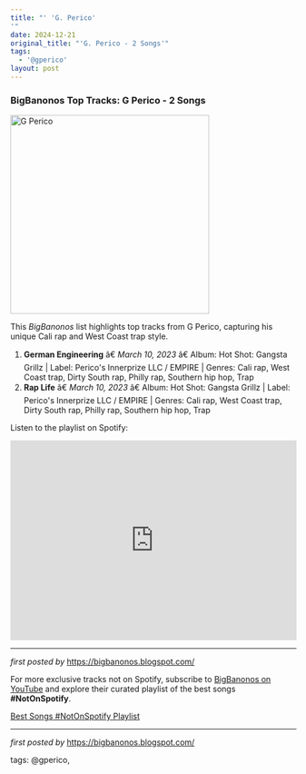 ```yaml
---
title: "' 'G. Perico'
'"
date: 2024-12-21
original_title: "'G. Perico - 2 Songs'"
tags:
  - '@gperico'
layout: post
---
```

<h3>BigBanonos Top Tracks: G Perico - 2 Songs</h3>
<div class="separator"> <a href="https://media.npr.org/assets/img/2017/12/11/g-perico-press_wide-f5fb975b9a22d385e90d5ddb8786df7ba539fbeb.jpg?s=1100&c=85&f=jpeg" > <img alt="G Perico" border="0" height="350" src="https://media.npr.org/assets/img/2017/12/11/g-perico-press_wide-f5fb975b9a22d385e90d5ddb8786df7ba539fbeb.jpg?s=1100&c=85&f=jpeg" /> </a>
</div> <p>This <em>BigBanonos</em> list highlights top tracks from G Perico, capturing his unique Cali rap and West Coast trap style.</p> <ol> <li><strong>German Engineering</strong> â€ <em>March 10, 2023</em> â€ Album: Hot Shot: Gangsta Grillz | Label: Perico's Innerprize LLC / EMPIRE | Genres: Cali rap, West Coast trap, Dirty South rap, Philly rap, Southern hip hop, Trap</li> <li><strong>Rap Life</strong> â€ <em>March 10, 2023</em> â€ Album: Hot Shot: Gangsta Grillz | Label: Perico's Innerprize LLC / EMPIRE | Genres: Cali rap, West Coast trap, Dirty South rap, Philly rap, Southern hip hop, Trap</li>
</ol> <p>Listen to the playlist on Spotify:</p>
<iframe src="https://open.spotify.com/embed/playlist/4aMNwYHzcy0oxUggjpCKyp?utm_source=generator" width="100%" height="352" frameBorder="0" allowfullscreen="" allow="autoplay; clipboard-write; encrypted-media; fullscreen; picture-in-picture" loading="lazy"></iframe> <hr />
<p><em>first posted by</em> <a href="https://bigbanonos.blogspot.com/" rel="noopener" target="_new">https://bigbanonos.blogspot.com/</a></p>


<!--Subscribe and Playlist Links-->
<div>
    <p>For more exclusive tracks not on Spotify, subscribe to <a href="https://www.youtube.com/@BigBanonos" target="_blank">BigBanonos on YouTube</a> and explore their curated playlist of the best songs <strong>#NotOnSpotify</strong>.</p>
    <p><a href="https://www.youtube.com/playlist?list=PLtuNtuTatqI0kFahUCbtbfenC_ET5O_tr" target="_blank">Best Songs #NotOnSpotify Playlist<br /></a></p></div>

<hr />

<p><em>first posted by</em> <a href="https://bigbanonos.blogspot.com/" rel="noopener" target="_new">https://bigbanonos.blogspot.com/</a></p>

<p>tags: @gperico,</p>
